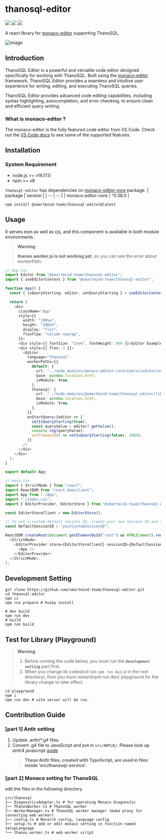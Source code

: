 # thanosql-editor

[<img src="https://img.shields.io/npm/v/@smartmind-team/thanosql-editor/latest"/>](https://www.npmjs.com/package/@smartmind-team/thanosql-editor) [<img src="https://img.shields.io/npm/v/@smartmind-team/thanosql-editor/alpha" />](https://www.npmjs.com/package/@smartmind-team/thanosql-editor) <img src="https://img.shields.io/npm/dm/@smartmind-team/thanosql-editor" />

A react library for [monaco-editor](https://microsoft.github.io/monaco-editor/) supporting ThanoSQL.

![image](https://user-images.githubusercontent.com/31684481/231061622-8efd38aa-9c1b-4180-bc84-62fec60803ba.png)

## Introduction

ThanoSQL Editor is a powerful and versatile code editor designed specifically for working with ThanoSQL. Built using the [monaco-editor](https://microsoft.github.io/monaco-editor/) framework, ThanoSQL Editor provides a seamless and intuitive user experience for writing, editing, and executing ThanoSQL queries.

ThanoSQL Editor provides advanced code editing capabilities, including syntax highlighting, autocompletion, and error checking, to ensure clean and efficient query writing.

### What is monaco-editor ?

The monaco-editor is the fully featured code editor from VS Code. Check out the [VS Code docs](https://code.visualstudio.com/docs/editor/editingevolved) to see some of the supported features.

## Installation

### System Requirement

- node.js >= v16.17.0
- npm >= v8

`thanosql-editor` has dependencies on [monaco-editor-core](https://github.com/opensumi/monaco-editor-core) package.
| package | version |
| -- | -- |
| monaco-editor-core | ^0.38.0 |

```shell
npm install @smartmind-team/thanosql-editor@latest
```

## Usage

It serves esm as well as cjs, and this component is available in both module environments.

> **Warning**
>
> **thanos.worker.js is not working yet**, so you can see the error about workerPath.

```ts
// App.tsx
import Editor from "@smartmind-team/thanosql-editor";
import { useEditorContext } from "@smartmind-team/thanosql-editor";

function App() {
  const { isQueryStarting, editor, setQueryStarting } = useEditorContext();

  return (
    <div
      className="App"
      style={{
        width: "100vw",
        height: "100vh",
        display: "flex",
        flexFlow: "column nowrap",
      }}>
      <div style={{ fontSize: "1rem", fontWeight: 900 }}>Editor Example</div>
      <div style={{ flex: 2 }}>
        <Editor
          language="thanosql"
          workerPaths={{
            default: {
              url: "../node_modules/monaco-editor-core/esm/vs/editor/editor.worker.js",
              base: window.location.href,
              isModule: true,
            },
            thanosql: {
              url: "../node_modules/@smartmind-team/thanosql-editor/lib/esm/thanosql/thanos.worker.js",
              base: window.location.href,
              isModule: true,
            },
          }}
          onStartQuery={editor => {
            setIsQueryStarting(true);
            const queryValue = editor?.getValue();
            console.log(queryValue);
            setTimeout(() => setIsQueryStarting(false), 2000);
          }}
        />
      </div>
    </div>
  );
}

export default App;
```

```ts
// main.tsx
import { StrictMode } from "react";
import ReactDOM from "react-dom/client";
import App from "./App";
import "./index.css";
import { EditorProvider, EditorStore } from "@smartmind-team/thanosql-editor";

const EditorStoreClient = new EditorStore();

// To set a custom default session ID, create your own session ID and send it to the EditorProvider's props.
const DefaultSessionID = "yourCustomSessionID";

ReactDOM.createRoot(document.getElementById("root") as HTMLElement).render(
  <StrictMode>
    <EditorProvider store={EditorStoreClient} sessionID={DefaultSessionID}>
      <App />
    </EditorProvider>
  </StrictMode>,
);
```

## Development Setting

```shell
git clone https://github.com/smartmind-team/thanosql-editor.git
cd thanosql-editor
npm ci
npm run prepare # husky install

# dev build
npm run dev
# build
npm run build
```

## Test for Library (Playground)

> **Warning**
>
> 1. Before running the code below, you must run the **`development setting`** part first.
> 2. When you change lib code(and run `npm run build` in the root directory), then you must restart(npm run dev) playground for the library change to take effect.

```shell
cd playground
npm i
npm run dev # vite server will be run.
```

## Contribution Guide

### [part 1] Antlr setting

1. Update .antlr/\*.g4 files.
2. Convert .g4 file to JavaScirpt and put in `src/ANTLR/`. Please look up antlr4 javascript [guide](https://github.com/antlr/antlr4/blob/master/doc/javascript-target.md#how-to-create-a-javascript-lexer-or-parser)
   > **These Antlr files, created with TypeScript, are used in files inside 'src/thanosql-service'.**

### [part 2] Monaco setting for ThanoSQL

edit the files in the following directory.

```
src/thanosql
├── DiagnosticsAdapter.ts # for operating Monaco Diagnostic
├── ThanosWorker.ts # ThanoSQL worker
├── WorkerManager.ts # ThanoSQL worker manager (make proxy for connecting web worker)
├── config.ts # Monarch config, language config
├── setup.ts # add or edit monaco setting in function named setupLanguage
└── thanos.worker.ts # web worker script
```
